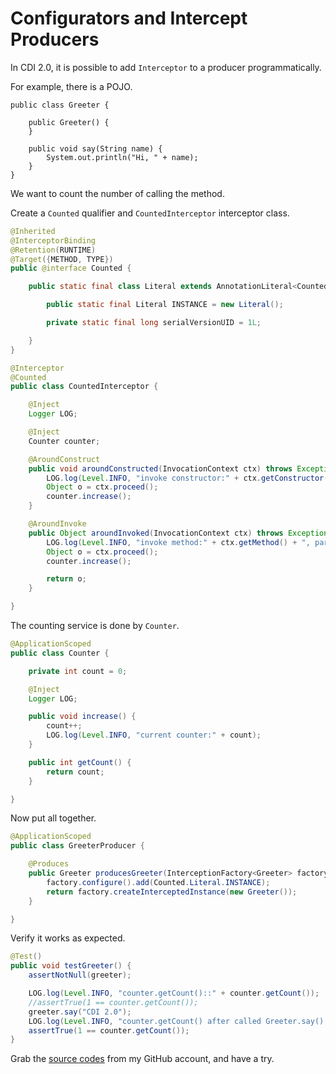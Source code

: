 # Configurators and Intercept Producers

In CDI 2.0, it is possible to add `Interceptor` to a producer programmatically.

For example, there is a POJO.

```text
public class Greeter {

    public Greeter() {
    }

    public void say(String name) {
        System.out.println("Hi, " + name);
    }
}
```

We want to count the number of calling the method.

Create a `Counted` qualifier and `CountedInterceptor` interceptor class.

```java
@Inherited
@InterceptorBinding
@Retention(RUNTIME)
@Target({METHOD, TYPE})
public @interface Counted {

    public static final class Literal extends AnnotationLiteral<Counted> implements Counted {

        public static final Literal INSTANCE = new Literal();

        private static final long serialVersionUID = 1L;

    }
}
```

```java
@Interceptor
@Counted
public class CountedInterceptor {

    @Inject
    Logger LOG;

    @Inject
    Counter counter;

    @AroundConstruct
    public void aroundConstructed(InvocationContext ctx) throws Exception {
        LOG.log(Level.INFO, "invoke constructor:" + ctx.getConstructor() + ", arguments:" + ctx.getContextData());
        Object o = ctx.proceed();
        counter.increase();
    }

    @AroundInvoke
    public Object aroundInvoked(InvocationContext ctx) throws Exception {
        LOG.log(Level.INFO, "invoke method:" + ctx.getMethod() + ", paraemters:" + ctx.getParameters());
        Object o = ctx.proceed();
        counter.increase();

        return o;
    }

}
```

The counting service is done by `Counter`.

```java
@ApplicationScoped
public class Counter {

    private int count = 0;

    @Inject
    Logger LOG;

    public void increase() {        
        count++;
        LOG.log(Level.INFO, "current counter:" + count);
    }

    public int getCount() {
        return count;
    }

}
```

Now put all together.

```java
@ApplicationScoped
public class GreeterProducer {

    @Produces
    public Greeter producesGreeter(InterceptionFactory<Greeter> factory) {
        factory.configure().add(Counted.Literal.INSTANCE);
        return factory.createInterceptedInstance(new Greeter());
    }

}
```

Verify it works as expected.

```java
@Test()
public void testGreeter() {
    assertNotNull(greeter);

    LOG.log(Level.INFO, "counter.getCount()::" + counter.getCount());
    //assertTrue(1 == counter.getCount());
    greeter.say("CDI 2.0");
    LOG.log(Level.INFO, "counter.getCount() after called Greeter.say()::" + counter.getCount());
    assertTrue(1 == counter.getCount());
}
```

Grab the [source codes](https://github.com/hantsy/ee8-sandbox) from my GitHub account, and have a try.


